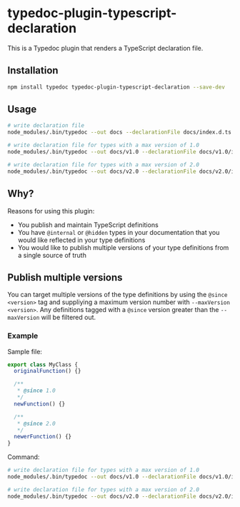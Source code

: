 # typedoc-plugin-typescript-declaration

This is a Typedoc plugin that renders a TypeScript declaration file.

## Installation

```sh
npm install typedoc typedoc-plugin-typescript-declaration --save-dev
```

## Usage

```sh
# write declaration file
node_modules/.bin/typedoc --out docs --declarationFile docs/index.d.ts

# write declaration file for types with a max version of 1.0
node_modules/.bin/typedoc --out docs/v1.0 --declarationFile docs/v1.0/index.d.ts --maxVersion 1.0

# write declaration file for types with a max version of 2.0
node_modules/.bin/typedoc --out docs/v2.0 --declarationFile docs/v2.0/index.d.ts --maxVersion 2.0
```

## Why?

Reasons for using this plugin:

- You publish and maintain TypeScript definitions
- You have `@internal` or `@hidden` types in your documentation that you would like reflected in your type definitions
- You would like to publish multiple versions of your type definitions from a single source of truth

## Publish multiple versions

You can target multiple versions of the type definitions by using the `@since <version>` tag and suppliying a maximum version number with `--maxVersion <version>`. Any definitions tagged with a `@since` version greater than the `--maxVersion` will be filtered out.

### Example

Sample file:

```ts
export class MyClass {
  originalFunction() {}

  /**
   * @since 1.0
   */
  newFunction() {}

  /**
   * @since 2.0
   */
  newerFunction() {}
}
```

Command:

```sh
# write declaration file for types with a max version of 1.0
node_modules/.bin/typedoc --out docs/v1.0 --declarationFile docs/v1.0/index.d.ts --maxVersion 1.0

# write declaration file for types with a max version of 2.0
node_modules/.bin/typedoc --out docs/v2.0 --declarationFile docs/v2.0/index.d.ts --maxVersion 2.0
```
